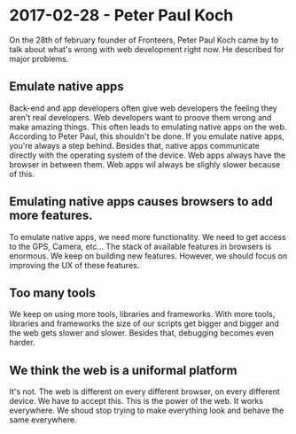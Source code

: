 # 2017-02-28 - Peter Paul Koch
On the 28th of february founder of Fronteers, Peter Paul Koch came by to talk about what's wrong with web development right now. He described for major problems.

## Emulate native apps
Back-end and app developers often give web developers the feeling they aren't real developers. Web developers want to proove them wrong and make amazing things. This often leads to emulating native apps on the web. According to Peter Paul, this shouldn't be done. If you emulate native apps, you're always a step behind. Besides that, native apps communicate directly with the operating system of the device. Web apps always have the browser in between them. Web apps wil always be slighly slower because of this.

## Emulating native apps causes browsers to add more features.
To emulate native apps, we need more functionality. We need to get access to the GPS, Camera, etc... The stack of available features in browsers is enormous. We keep on building new features. However, we should focus on improving the UX of these features.

## Too many tools
We keep on using more tools, libraries and frameworks. With more tools, libraries and frameworks the size of our scripts get bigger and bigger and the web gets slower and slower. Besides that, debugging becomes even harder.

## We think the web is a uniformal platform
It's not. The web is different on every different browser, on every different device. We have to accept this. This is the power of the web. It works everywhere. We shoud stop trying to make everything look and behave the same everywhere.
